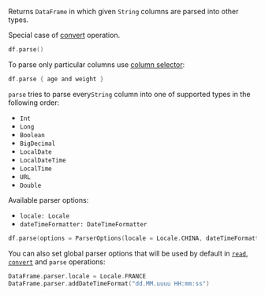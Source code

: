 [//]: # (title: parse)
<!---IMPORT org.jetbrains.kotlinx.dataframe.samples.api.Modify-->

Returns `DataFrame` in which given `String` columns are parsed into other types.

Special case of [convert](convert.md) operation.

<!---FUN parseAll-->

```kotlin
df.parse()
```

<!---END-->

To parse only particular columns use [column selector](ColumnSelectors.md):

<!---FUN parseSome-->

```kotlin
df.parse { age and weight }
```

<!---END-->

`parse` tries to parse every`String` column into one of supported types in the following order:
* `Int`
* `Long`
* `Boolean`
* `BigDecimal`
* `LocalDate`
* `LocalDateTime`
* `LocalTime`
* `URL`
* `Double`

Available parser options:
* `locale: Locale`
* `dateTimeFormatter: DateTimeFormatter`

<!---FUN parseWithOptions-->

```kotlin
df.parse(options = ParserOptions(locale = Locale.CHINA, dateTimeFormatter = DateTimeFormatter.ISO_WEEK_DATE))
```

<!---END-->

You can also set global parser options that will be used by default in [`read`](read.md), [`convert`](convert.md) and `parse` operations:

<!---FUN globalParserOptions-->

```kotlin
DataFrame.parser.locale = Locale.FRANCE
DataFrame.parser.addDateTimeFormat("dd.MM.uuuu HH:mm:ss")
```

<!---END-->
